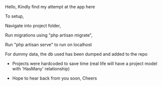 ##
Hello, Kindly find my attempt at the app here

To setup, 

Navigate into project folder,

Run migrations using "php artisan migrate",

Run "php artisan serve" to run on localhost

For dummy data, the db used has been dumped and added to the repo 


* Projects were hardcoded to save time (real life will have a project model with 'HasMany' relationship)

* Hope to hear back from you soon, Cheers